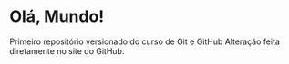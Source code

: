# Olá, Mundo!
 Primeiro repositório versionado do curso de Git e GitHub
Alteração feita diretamente no site do GitHub.
